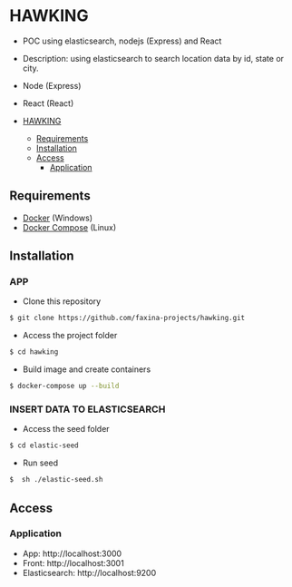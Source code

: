# HAWKING

- POC using elasticsearch, nodejs (Express) and React 
- Description: using elasticsearch to search location data by id, state or city.
- Node (Express)
- React (React)

- [HAWKING](#hawking)
  - [Requirements](#requirements)
  - [Installation](#installation)
  - [Access](#access)
    - [Application](#application)

## Requirements

- [Docker](https://www.docker.com/get-started) (Windows)
- [Docker Compose](https://docs.docker.com/compose/install/) (Linux)

## Installation

### APP
- Clone this repository

```bash
$ git clone https://github.com/faxina-projects/hawking.git
```

- Access the project folder

```bash
$ cd hawking
```

- Build image and create containers

```bash
$ docker-compose up --build
```
### INSERT DATA TO ELASTICSEARCH
- Access the seed folder

```bash
$ cd elastic-seed
```

- Run seed

```bash
$  sh ./elastic-seed.sh
```

## Access

### Application

- App: http://localhost:3000
- Front: http://localhost:3001
- Elasticsearch: http://localhost:9200
